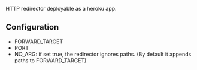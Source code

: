 HTTP redirector deployable as a heroku app.

Configuration
--------------

* FORWARD_TARGET
* PORT
* NO_ARG: if set true, the redirector ignores paths. (By default it appends paths to FORWARD_TARGET)
